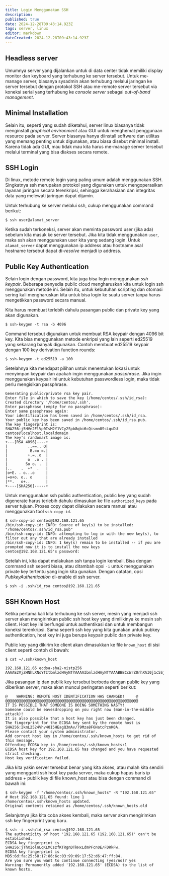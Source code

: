 ```yaml
---
title: Login Menggunakan SSH
description: 
published: true
date: 2024-12-28T09:43:14.923Z
tags: server, linux
editor: markdown
dateCreated: 2024-12-28T09:43:14.923Z
---
```


## Headless server
Umumnya server yang dijalankan untuk di data center tidak memiliki display monitor dan keyboard yang terhubung ke server tersebut. Untuk me-manage server, biasanya sysadmin akan terhubung melalui jaringan ke server tersebut dengan protokol SSH atau me-remote server tersebut via koneksi serial yang terhubung ke *console server* sebagai *out-of-band management*.

## Minimal Installation
Selain itu, seperti yang sudah diketahui, server linux biasanya tidak menginstall *graphical environment* atau GUI untuk menghemat penggunaan resource pada server. Server biasanya hanya diinstall software dan utilitas yang memang penting untuk digunakan, atau biasa disebut minimal install. Karena tidak ada GUI, mau tidak mau kita harus me-manage server tersebut melalui terminal yang bisa diakses secara remote.

## SSH Login
Di linux, metode remote login yang paling umum adalah menggunakan SSH. Singkatnya ssh merupakan protokol yang digunakan untuk mengoperasikan layanan jaringan secara terenkripsi, sehingga kerahasiaan dan integritas data yang melewati jaringan dapat dijamin.

Untuk terhubung ke server melalui ssh, cukup menggunakan command berikut:

`$ ssh user@alamat_server`

Ketika sudah terkoneksi, server akan meminta password user (jika ada) sebelum kita masuk ke server tersebut. Jika kita tidak menggunakan `user`, maka ssh akan menggunakan user kita yang sedang login. Untuk `alamat_server` dapat menggunakan ip address atau hostname asal hostname tersebut dapat di-*resolve* menjadi ip address.

## Public Key Authentication
Selain login dengan password, kita juga bisa login menggunakan *ssh keypair*. Beberapa penyedia public cloud mengharuskan kita untuk login ssh menggunakan metode ini. Selain itu, untuk kebutuhan scripting dan otomasi sering kali mengharuskan kita untuk bisa login ke suatu server tanpa harus mengetikkan password secara manual.

Kita harus membuat terlebih dahulu pasangan public dan private key yang akan digunakan.

`$ ssh-keygen -t rsa -b 4096`

Command tersebut digunakan untuk membuat RSA keypair dengan 4096 bit key. Kita bisa menggunakan metode enkripsi yang lain seperti ed25519 yang sekarang banyak digunakan. Contoh membuat ed25519 keypair dengan 100 key derivation function rounds:

`$ ssh-keygen -t ed25519 -a 100`

Setelahnya kita mendapat pilihan untuk menentukan lokasi untuk menyimpan keypair dan apakah ingin menggunakan *passphrase*. Jika ingin menggunakan keypair ini untuk kebutuhan passwordless login, maka tidak perlu mengisikan passphrase.

```
Generating public/private rsa key pair.
Enter file in which to save the key (/home/centos/.ssh/id_rsa): 
Created directory '/home/centos/.ssh'.
Enter passphrase (empty for no passphrase): 
Enter same passphrase again: 
Your identification has been saved in /home/centos/.ssh/id_rsa.
Your public key has been saved in /home/centos/.ssh/id_rsa.pub.
The key fingerprint is:
SHA256:j5HVe2FlVp0IsM2Y1VCy2Spb8qbi6cQismn0SsLquDU centos@localhost.localdomain
The key's randomart image is:
+---[RSA 4096]----+
|         ..==.. O|
|          B.=o =.|
|         +.=..o  |
|         o  .o . |
|        So o. .  |
|..    .  +*  .   |
|o+E. . o...o     |
|=o+o. o.. o      |
|**.   o+..       |
+----[SHA256]-----+
```

Untuk menggunakan ssh public authentication, public key yang sudah digenerate harus terlebih dahulu dimasukan ke file `authorized_keys` pada server tujuan. Proses copy dapat dilakukan secara manual atau menggunakan tool `ssh-copy-id`.

```
$ ssh-copy-id centos@192.168.121.65
/bin/ssh-copy-id: INFO: Source of key(s) to be installed: "/home/centos/.ssh/id_rsa.pub"
/bin/ssh-copy-id: INFO: attempting to log in with the new key(s), to filter out any that are already installed
/bin/ssh-copy-id: INFO: 1 key(s) remain to be installed -- if you are prompted now it is to install the new keys
centos@192.168.121.65's password: 
```
Setelah ini, kita dapat melakukan ssh tanpa login kembali. Bisa dengan command ssh seperti biasa, atau ditambah opsi `-i` untuk menggunakan private key tertentu yang ingin kita gunakan. Dengan catatan, opsi *PubkeyAuthentication* di-enable di ssh server.

`$ ssh -i .ssh/id_rsa centos@192.168.121.65`

## SSH Known Host
Ketika pertama kali kita terhubung ke ssh server, mesin yang menjadi ssh server akan mengirimkan public ssh host key yang dimilikinya ke mesin ssh client. Host key ini berfungsi untuk authentikasi dan untuk membangun koneksi terenkripsi. Sama seperti ssh key yang kita gunakan untuk pubkey authentication, host key ini juga berupa keypair public dan private key. 

Public key yang dikirim ke client akan dimasukkan ke file `known_host` di sisi client seperti contoh di bawah:

`$ cat ~/.ssh/known_host`
```
192.168.121.65 ecdsa-sha2-nistp256 AAAAE2VjZHNhLXNoYTItbmlzdHAyNTYAAAAIbmlzdHAyNTYAAABBBCcWrZ0rhXAI0j1c5SjSlJA8KQFNzSP1nipqGuW4pvGbU2VC+tV1hakXR5zLeQ7h8/pBqinNxqrdYbQBgQwojxc=
```

Jika pasangan ip dan publik key tersebut berbeda dengan public key yang diberikan server, maka akan muncul peringatan seperti berikut:

```@@@@@@@@@@@@@@@@@@@@@@@@@@@@@@@@@@@@@@@@@@@@@@@@@@@@@@@@@@@
@    WARNING: REMOTE HOST IDENTIFICATION HAS CHANGED!     @
@@@@@@@@@@@@@@@@@@@@@@@@@@@@@@@@@@@@@@@@@@@@@@@@@@@@@@@@@@@
IT IS POSSIBLE THAT SOMEONE IS DOING SOMETHING NASTY!
Someone could be eavesdropping on you right now (man-in-the-middle attack)!
It is also possible that a host key has just been changed.
The fingerprint for the ECDSA key sent by the remote host is
SHA256:IkmL2524Vhv40I5HEagQ3mAv/79Mza8F6HatcPznK0A.
Please contact your system administrator.
Add correct host key in /home/centos/.ssh/known_hosts to get rid of this message.
Offending ECDSA key in /home/centos/.ssh/known_hosts:1
ECDSA host key for 192.168.121.65 has changed and you have requested strict checking.
Host key verification failed.
```

Jika kita yakin server tersebut benar yang kita akses, atau malah kita sendiri yang mengganti ssh host key pada server, maka cukup hapus baris ip address + publik key di file known_host atau bisa dengan command di bawah ini:

```
$ ssh-keygen -f "/home/centos/.ssh/known_hosts" -R "192.168.121.65"
# Host 192.168.121.65 found: line 1
/home/centos/.ssh/known_hosts updated.
Original contents retained as /home/centos/.ssh/known_hosts.old
```

Selanjutnya jika kita coba akses kembali, maka server akan mengirimkan ssh key fingerprint yang baru.

```
$ ssh -i .ssh/id_rsa centos@192.168.121.65
The authenticity of host '192.168.121.65 (192.168.121.65)' can't be established.
ECDSA key fingerprint is SHA256:jThXIolnLqKLMCszfKTRgnDTkHxLdmPFcn0E/FDRkFw.
ECDSA key fingerprint is MD5:6d:fa:25:58:17:86:6c:03:99:09:17:52:d6:47:ff:84.
Are you sure you want to continue connecting (yes/no)? yes
Warning: Permanently added '192.168.121.65' (ECDSA) to the list of known hosts.
```